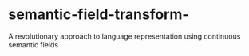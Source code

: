 # semantic-field-transform-
A revolutionary approach to language representation using continuous semantic fields
